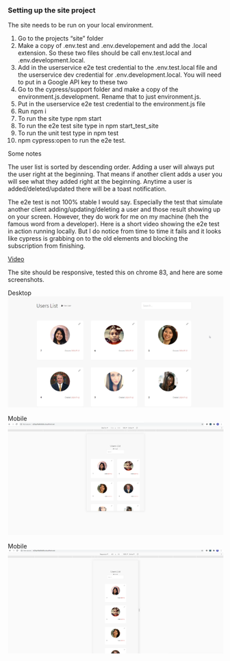 ### Setting up the site project

The site needs to be run on your local environment.

1. Go to the projects “site” folder
2. Make a copy of .env.test and .env.developement and add the .local extension. So these two files should be call env.test.local and .env.development.local.
3. Add in the userservice e2e test credential to the .env.test.local file and the userservice dev credential for .env.development.local. You will need to put in a Google API key to these two 
4. Go to the cypress/support folder and make a copy of the environment.js.development. Rename that to just environment.js. 
5. Put in the userservice e2e test credential to the environment.js file
6. Run npm i
7. To run the site type npm start
8. To run the e2e test site type in npm start_test_site
9. To run the unit test type in npm test
10. npm cypress:open to run the e2e test.

 

Some notes

The user list is sorted by descending order. Adding a user will always put the user right at the beginning. That means if another client adds a user you will see what they added right at the beginning.   Anytime a user is added/deleted/updated there will be a toast notification.  

The e2e test is not 100% stable I would say.  Especially the test that simulate another client adding/updating/deleting a user and those result showing up on your screen. However, they do work for me on my machine (heh the famous word from a developer).  Here is a short video showing the e2e test in action running locally.  But I do notice from time to time it fails and it looks like cypress is grabbing on to the old elements and blocking the subscription from finishing.

[Video](https://cdn.vidyard.com/videos/QOqTvRwk-KC__ljkzO8AdA/hd.mp4?K8VFt9OabVW-AwLOOzvX0TjH-Qa5sSgP16NdSWIy2IIhd988ng0IgEbjxFL2rbrqkQgEUQlv3VDU9QiNG1qO8TIOGBNDpTqL5LAJ6Kve)

The site should be responsive, tested this on chrome 83, and here are some screenshots.

Desktop
![alt text](./images/Desktop.png "Logo Title Text 1")

Mobile
![alt text](./images/mobile.png "Logo Title Text 1")

Mobile
![alt text](./images/phone.png "Logo Title Text 1")
